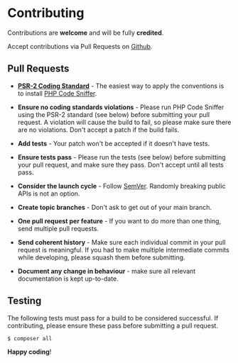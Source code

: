 # Contributing

Contributions are **welcome** and will be fully **credited**.

Accept contributions via Pull Requests on [Github](https://github.com/docta/mercadolibre).


## Pull Requests

- **[PSR-2 Coding Standard](https://github.com/php-fig/fig-standards/blob/master/accepted/PSR-2-coding-style-guide.md)** - The easiest way to apply the conventions is to install [PHP Code Sniffer](http://pear.php.net/package/PHP_CodeSniffer).

- **Ensure no coding standards violations** - Please run PHP Code Sniffer using the PSR-2 standard (see below) before submitting your pull request. A violation will cause the build to fail, so please make sure there are no violations. Don't accept a patch if the build fails.

- **Add tests** - Your patch won't be accepted if it doesn't have tests.

- **Ensure tests pass** - Please run the tests (see below) before submitting your pull request, and make sure they pass. Don't accept until all tests pass.

- **Consider the launch cycle** - Follow [SemVer](https://semver.org/). Randomly breaking public APIs is not an option.

- **Create topic branches** - Don't ask to get out of your main branch.

- **One pull request per feature** - If you want to do more than one thing, send multiple pull requests.

- **Send coherent history** - Make sure each individual commit in your pull request is meaningful. If you had to make multiple intermediate commits while developing, please squash them before submitting.

- **Document any change in behaviour** - make sure all relevant documentation is kept up-to-date.

## Testing

The following tests must pass for a build to be considered successful. If contributing, please ensure these pass before submitting a pull request.

``` bash
$ composer all
```

**Happy coding**!
